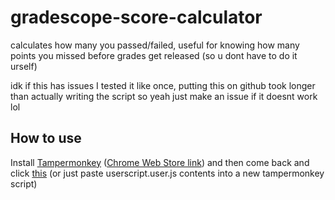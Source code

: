 # gradescope-score-calculator
calculates how many you passed/failed, useful for knowing how many points you missed before grades get released (so u dont have to do it urself)

idk if this has issues I tested it like once, putting this on github took longer than actually writing the script so yeah just make an issue if it doesnt work lol

## How to use

Install [Tampermonkey](https://www.tampermonkey.net/) ([Chrome Web Store link](https://chromewebstore.google.com/detail/tampermonkey/dhdgffkkebhmkfjojejmpbldmpobfkfo)) and then come back and click [this](https://github.com/uno-p-5/gradescope-score-calculator/raw/refs/heads/main/epicgamer.user.js) (or just paste userscript.user.js contents into a new tampermonkey script)
